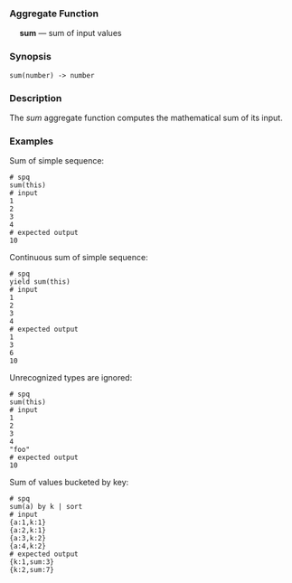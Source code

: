 ### Aggregate Function

&emsp; **sum** &mdash; sum of input values

### Synopsis
```
sum(number) -> number
```

### Description

The _sum_ aggregate function computes the mathematical sum of its input.

### Examples

Sum of simple sequence:
```mdtest-spq
# spq
sum(this)
# input
1
2
3
4
# expected output
10
```

Continuous sum of simple sequence:
```mdtest-spq
# spq
yield sum(this)
# input
1
2
3
4
# expected output
1
3
6
10
```

Unrecognized types are ignored:
```mdtest-spq
# spq
sum(this)
# input
1
2
3
4
"foo"
# expected output
10
```

Sum of values bucketed by key:
```mdtest-spq
# spq
sum(a) by k | sort
# input
{a:1,k:1}
{a:2,k:1}
{a:3,k:2}
{a:4,k:2}
# expected output
{k:1,sum:3}
{k:2,sum:7}
```

